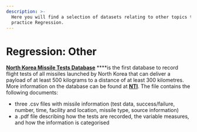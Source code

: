```yaml
---
description: >-
  Here you will find a selection of datasets relating to other topics to
  practice Regression.
---
```


# Regression: Other

[**North Korea Missile Tests Database**](https://github.com/MaurissaCM/Decoded-DA-Datastore/raw/master/data/North%20Korea%20Missile%20Tests.zip) ****is the first database to record flight tests of all missiles launched by North Korea that can deliver a payload of at least 500 kilograms to a distance of at least 300 kilometres. More information on the database can be found at [**NTI**](https://www.nti.org/analysis/articles/cns-north-korea-missile-test-database/). The file contains the following documents:

* three .csv files with missile information \(test data, success/failure, number, time, facility and location, missile type, source information\)
* a .pdf file describing how the tests are recorded, the variable measures, and how the information is categorised

